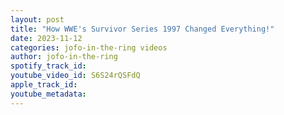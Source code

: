 ```yaml
---
layout: post
title: "How WWE's Survivor Series 1997 Changed Everything!"
date: 2023-11-12
categories: jofo-in-the-ring videos
author: jofo-in-the-ring
spotify_track_id: 
youtube_video_id: S6S24rQSFdQ
apple_track_id: 
youtube_metadata: 
---
```

